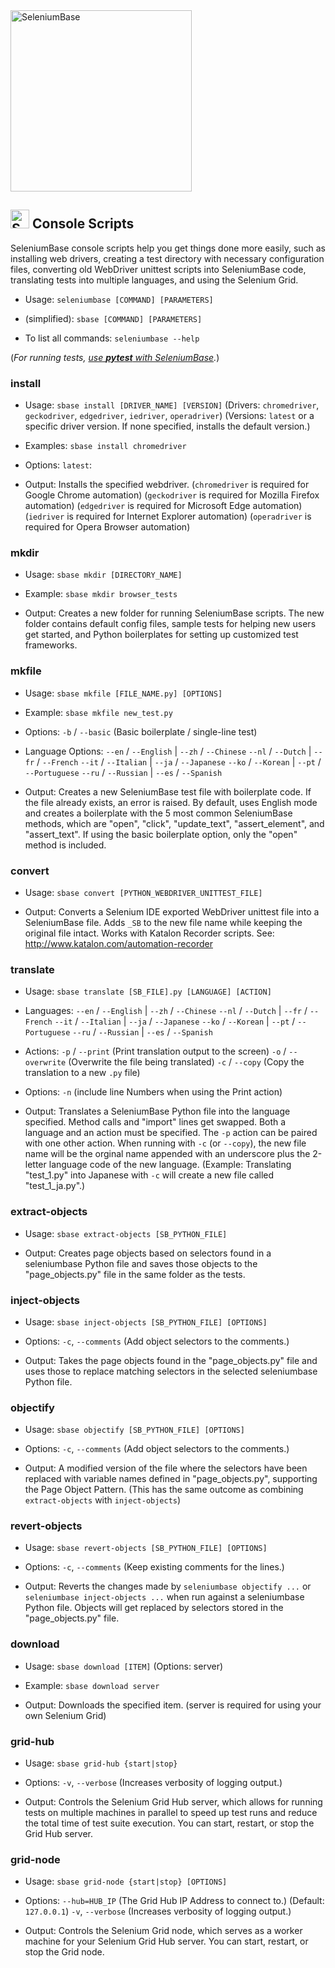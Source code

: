 <img src="https://cdn2.hubspot.net/hubfs/100006/images/super_logo_q.png" title="SeleniumBase" width="290">

<h2><img src="https://seleniumbase.io/img/sb_icon.png" title="SeleniumBase" width="30" /> Console Scripts</h2>

SeleniumBase console scripts help you get things done more easily, such as installing web drivers, creating a test directory with necessary configuration files, converting old WebDriver unittest scripts into SeleniumBase code, translating tests into multiple languages, and using the Selenium Grid.

* Usage: ``seleniumbase [COMMAND] [PARAMETERS]``

* (simplified): ``sbase [COMMAND] [PARAMETERS]``

* To list all commands: ``seleniumbase --help``

(<i>For running tests, [use <b>pytest</b> with SeleniumBase](https://github.com/seleniumbase/SeleniumBase/blob/master/help_docs/customizing_test_runs.md).</i>)

### install

* Usage:
``sbase install [DRIVER_NAME] [VERSION]``
    (Drivers: ``chromedriver``, ``geckodriver``, ``edgedriver``,
              ``iedriver``, ``operadriver``)
    (Versions: ``latest`` or a specific driver version.
               If none specified, installs the default version.)

* Examples:
``sbase install chromedriver``

* Options:
    ``latest``:

* Output:
Installs the specified webdriver.
(``chromedriver`` is required for Google Chrome automation)
(``geckodriver`` is required for Mozilla Firefox automation)
(``edgedriver`` is required for Microsoft Edge automation)
(``iedriver`` is required for Internet Explorer automation)
(``operadriver`` is required for Opera Browser automation)

### mkdir

* Usage:
``sbase mkdir [DIRECTORY_NAME]``

* Example:
``sbase mkdir browser_tests``

* Output:
Creates a new folder for running SeleniumBase scripts.
The new folder contains default config files,
sample tests for helping new users get started,
and Python boilerplates for setting up customized
test frameworks.

### mkfile

* Usage:
``sbase mkfile [FILE_NAME.py] [OPTIONS]``

* Example:
``sbase mkfile new_test.py``

* Options:
``-b`` / ``--basic``  (Basic boilerplate / single-line test)

* Language Options:
``--en`` / ``--English``    |    ``--zh`` / ``--Chinese``
``--nl`` / ``--Dutch``      |    ``--fr`` / ``--French``
``--it`` / ``--Italian``    |    ``--ja`` / ``--Japanese``
``--ko`` / ``--Korean``     |    ``--pt`` / ``--Portuguese``
``--ru`` / ``--Russian``    |    ``--es`` / ``--Spanish``

* Output:
Creates a new SeleniumBase test file with boilerplate code.
If the file already exists, an error is raised.
By default, uses English mode and creates a
boilerplate with the 5 most common SeleniumBase
methods, which are "open", "click", "update_text",
"assert_element", and "assert_text". If using the
basic boilerplate option, only the "open" method
is included.

### convert

* Usage:
``sbase convert [PYTHON_WEBDRIVER_UNITTEST_FILE]``

* Output:
Converts a Selenium IDE exported WebDriver unittest file
into a SeleniumBase file. Adds ``_SB`` to the new
file name while keeping the original file intact.
Works with Katalon Recorder scripts.
See: http://www.katalon.com/automation-recorder

### translate

* Usage:
``sbase translate [SB_FILE].py [LANGUAGE] [ACTION]``

* Languages:
``--en`` / ``--English``    |    ``--zh`` / ``--Chinese``
``--nl`` / ``--Dutch``      |    ``--fr`` / ``--French``
``--it`` / ``--Italian``    |    ``--ja`` / ``--Japanese``
``--ko`` / ``--Korean``     |    ``--pt`` / ``--Portuguese``
``--ru`` / ``--Russian``    |    ``--es`` / ``--Spanish``

* Actions:
``-p`` / ``--print``  (Print translation output to the screen)
``-o`` / ``--overwrite``  (Overwrite the file being translated)
``-c`` / ``--copy``  (Copy the translation to a new ``.py`` file)

* Options:
``-n``  (include line Numbers when using the Print action)

* Output:
Translates a SeleniumBase Python file into the language
specified. Method calls and "import" lines get swapped.
Both a language and an action must be specified.
The ``-p`` action can be paired with one other action.
When running with ``-c`` (or ``--copy``), the new file name
will be the orginal name appended with an underscore
plus the 2-letter language code of the new language.
(Example: Translating "test_1.py" into Japanese with
``-c`` will create a new file called "test_1_ja.py".)


### extract-objects

* Usage:
``sbase extract-objects [SB_PYTHON_FILE]``

* Output:
Creates page objects based on selectors found in a
seleniumbase Python file and saves those objects to the
"page_objects.py" file in the same folder as the tests.

### inject-objects

* Usage:
``sbase inject-objects [SB_PYTHON_FILE] [OPTIONS]``

* Options:
``-c``, ``--comments``  (Add object selectors to the comments.)

* Output:
Takes the page objects found in the "page_objects.py"
file and uses those to replace matching selectors in
the selected seleniumbase Python file.

### objectify

* Usage:
``sbase objectify [SB_PYTHON_FILE] [OPTIONS]``

* Options:
``-c``, ``--comments``  (Add object selectors to the comments.)

* Output:
A modified version of the file where the selectors
have been replaced with variable names defined in
"page_objects.py", supporting the Page Object Pattern.
(This has the same outcome as combining
``extract-objects`` with ``inject-objects``)

### revert-objects

* Usage:
``sbase revert-objects [SB_PYTHON_FILE] [OPTIONS]``

* Options:
``-c``, ``--comments``  (Keep existing comments for the lines.)

* Output:
Reverts the changes made by ``seleniumbase objectify ...`` or
``seleniumbase inject-objects ...`` when run against a
seleniumbase Python file. Objects will get replaced by
selectors stored in the "page_objects.py" file.

### download

* Usage:
``sbase download [ITEM]``
        (Options: server)

* Example:
``sbase download server``

* Output:
Downloads the specified item.
(server is required for using your own Selenium Grid)

### grid-hub

* Usage:
``sbase grid-hub {start|stop}``

* Options:
``-v``, ``--verbose``  (Increases verbosity of logging output.)

* Output:
Controls the Selenium Grid Hub server, which allows
for running tests on multiple machines in parallel
to speed up test runs and reduce the total time
of test suite execution.
You can start, restart, or stop the Grid Hub server.

### grid-node

* Usage:
``sbase grid-node {start|stop} [OPTIONS]``

* Options:
``--hub=HUB_IP`` (The Grid Hub IP Address to connect to.) (Default: ``127.0.0.1``)
``-v``, ``--verbose``  (Increases verbosity of logging output.)

* Output:
Controls the Selenium Grid node, which serves as a
worker machine for your Selenium Grid Hub server.
You can start, restart, or stop the Grid node.

